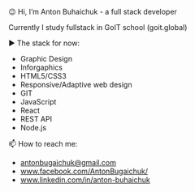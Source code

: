 😉 Hi, I’m Anton Buhaichuk - a full stack developer

Currently I study fullstack in GoIT school (goit.global)

▶️ The stack for now: 

- Graphic Design
- Inforgaphics
- HTML5/CSS3
- Responsive/Adaptive web design
- GIT
- JavaScript
- React
- REST API
- Node.js

📫 How to reach me:

- antonbugaichuk@gmail.com
- www.facebook.com/AntonBugaichuk/
- www.linkedin.com/in/anton-buhaichuk




